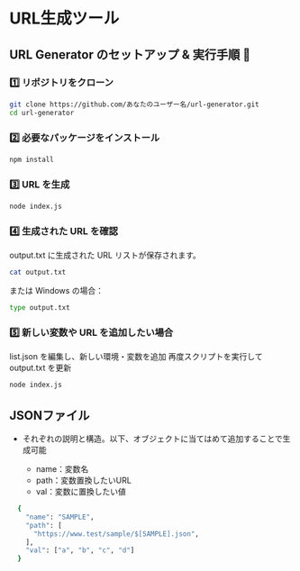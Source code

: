 # URL生成ツール

## URL Generator のセットアップ & 実行手順 🚀

### 1️⃣ リポジトリをクローン
```sh
git clone https://github.com/あなたのユーザー名/url-generator.git
cd url-generator
```

### 2️⃣ 必要なパッケージをインストール
```sh
npm install
```

### 3️⃣ URL を生成
```sh
node index.js
```

### 4️⃣ 生成された URL を確認
output.txt に生成された URL リストが保存されます。

```sh
cat output.txt
```

または Windows の場合：

```sh
type output.txt
```
### 5️⃣ 新しい変数や URL を追加したい場合
list.json を編集し、新しい環境・変数を追加
再度スクリプトを実行して output.txt を更新
```sh
node index.js
```



## JSONファイル
- それぞれの説明と構造。以下、オブジェクトに当てはめて追加することで生成可能

    - name：変数名
    - path：変数置換したいURL
    - val：変数に置換したい値

```sh
  {
    "name": "SAMPLE",
    "path": [
      "https://www.test/sample/$[SAMPLE].json",
    ],
    "val": ["a", "b", "c", "d"]
  }
```